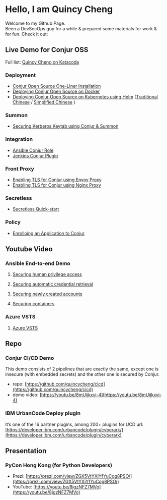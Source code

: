 # Hello, I am Quincy Cheng

Welcome to my Github Page.  
Been a DevSecOps guy for a while & prepared some materials for work & for fun.   Check it out:
## Live Demo for Conjur OSS

Full list: [Quincy Cheng on Katacoda](https://katacoda.com/quincycheng)

### Deployment
 - [Conjur Open Source One-Liner Installation](https://www.katacoda.com/quincycheng/scenarios/conjur-oss-1liner)
 - [Deploying Conjur Open Source on Docker](https://www.katacoda.com/quincycheng/scenarios/conjur-oss-on-docker)
 - [Deploying Conjur Open Source on Kubernetes using Helm](https://www.katacoda.com/quincycheng/scenarios/conjur-oss-on-kubernetes) ([Traditional Chinese](https://www.katacoda.com/quincycheng/scenarios/conjur-oss-kubernetes-zh) / [Simplified Chinese](https://www.katacoda.com/quincycheng/scenarios/conjur-oss-kubernetes-cn) )

### Summon
 - [Securing Kerberos Keytab using Conjur & Summon](https://www.katacoda.com/quincycheng/scenarios/krb5-conjur-summon)

### Integration
 - [Ansible Conjur Role](https://www.katacoda.com/quincycheng/scenarios/conjur-ansible-lookup-plugin)
 - [Jenkins Conjur Plugin](https://www.katacoda.com/quincycheng/scenarios/jenkins-conjur-credentials-plugin)

### Front Proxy
 - [Enabling TLS for Conjur using Envoy Proxy](https://www.katacoda.com/quincycheng/scenarios/conjur-envoy-proxy)
 - [Enabling TLS for Conjur using Nginx Proxy](https://www.katacoda.com/quincycheng/scenarios/conjur-nginx-proxy)

### Secretless
 - [Secretless Quick-start](https://www.katacoda.com/quincycheng/scenarios/secretless-quickstart)
 
### Policy
 - [Enrolloing an Application to Conjur](https://www.katacoda.com/quincycheng/scenarios/conjur-tutorial-app-enrollment)
 
## Youtube Video

### Ansible End-to-end Demo

1. [Securing human privilege access](https://youtu.be/1VX-4nsnPOI)

2. [Securing automatic credential retrieval](https://youtu.be/nHv_hqAmyYY)

3. [Securing newly created accounts](https://youtu.be/qgyi-T0Ab3U)

4. [Securing containers](https://youtu.be/GmAxXKqlvzk)

### Azure VSTS

1. [Azure VSTS](https://youtu.be/UYQEtuz24qs)


## Repo

### Conjur CI/CD Demo

This demo consists of 2 pipelines that are exactly the same, except one is insecure (with embedded secrets) and the other one is secured by Conjur.  
 - repo: [https://github.com/quincycheng/cicd](https://github.com/quincycheng/cicd)
 - demo video: [https://youtu.be/8mUijkxvi-4](https://youtu.be/8mUijkxvi-4)

### IBM UrbanCode Deploy plugin

It’s one of the 16 partner plugins, among 200+ plugins for UCD
url: [https://developer.ibm.com/urbancode/plugin/cyberark/](https://developer.ibm.com/urbancode/plugin/cyberark)

## Presentation

### PyCon Hong Kong (for Python Developers)
 - Prezi: [https://prezi.com/view/ZGX5VtYXiYfYuCog8PSO/](https://prezi.com/view/ZGX5VtYXiYfYuCog8PSO/)
 - YouTube: [https://youtu.be/8jgzNFZ7MVo](https://youtu.be/8jgzNFZ7MVo)
